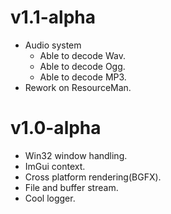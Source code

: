 # v1.1-alpha
- Audio system
    - Able to decode Wav.
    - Able to decode Ogg.
    - Able to decode MP3.
- Rework on ResourceMan.

# v1.0-alpha
- Win32 window handling.
- ImGui context.
- Cross platform rendering(BGFX).
- File and buffer stream.
- Cool logger.